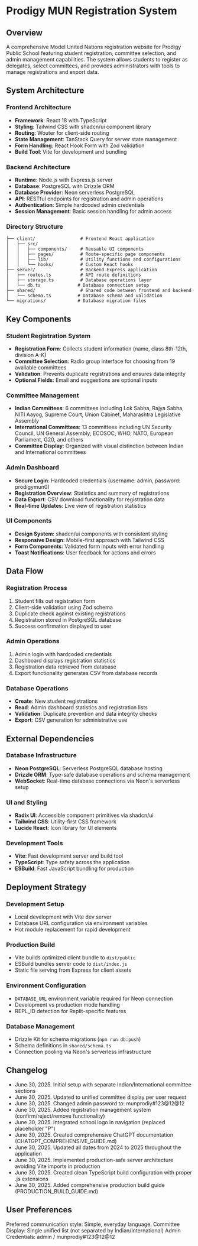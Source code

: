 # Prodigy MUN Registration System

## Overview

A comprehensive Model United Nations registration website for Prodigy Public School featuring student registration, committee selection, and admin management capabilities. The system allows students to register as delegates, select committees, and provides administrators with tools to manage registrations and export data.

## System Architecture

### Frontend Architecture
- **Framework**: React 18 with TypeScript
- **Styling**: Tailwind CSS with shadcn/ui component library
- **Routing**: Wouter for client-side routing
- **State Management**: TanStack Query for server state management
- **Form Handling**: React Hook Form with Zod validation
- **Build Tool**: Vite for development and bundling

### Backend Architecture
- **Runtime**: Node.js with Express.js server
- **Database**: PostgreSQL with Drizzle ORM
- **Database Provider**: Neon serverless PostgreSQL
- **API**: RESTful endpoints for registration and admin operations
- **Authentication**: Simple hardcoded admin credentials
- **Session Management**: Basic session handling for admin access

### Directory Structure
```
├── client/                 # Frontend React application
│   ├── src/
│   │   ├── components/     # Reusable UI components
│   │   ├── pages/          # Route-specific page components
│   │   ├── lib/            # Utility functions and configurations
│   │   └── hooks/          # Custom React hooks
├── server/                 # Backend Express application
│   ├── routes.ts           # API route definitions
│   ├── storage.ts          # Database operations layer
│   └── db.ts              # Database connection setup
├── shared/                 # Shared code between frontend and backend
│   └── schema.ts          # Database schema and validation
└── migrations/            # Database migration files
```

## Key Components

### Student Registration System
- **Registration Form**: Collects student information (name, class 8th-12th, division A-K)
- **Committee Selection**: Radio group interface for choosing from 19 available committees
- **Validation**: Prevents duplicate registrations and ensures data integrity
- **Optional Fields**: Email and suggestions are optional inputs

### Committee Management
- **Indian Committees**: 6 committees including Lok Sabha, Rajya Sabha, NITI Aayog, Supreme Court, Union Cabinet, Maharashtra Legislative Assembly
- **International Committees**: 13 committees including UN Security Council, UN General Assembly, ECOSOC, WHO, NATO, European Parliament, G20, and others
- **Committee Display**: Organized with visual distinction between Indian and International committees

### Admin Dashboard
- **Secure Login**: Hardcoded credentials (username: admin, password: prodigymun0)
- **Registration Overview**: Statistics and summary of registrations
- **Data Export**: CSV download functionality for registration data
- **Real-time Updates**: Live view of registration statistics

### UI Components
- **Design System**: shadcn/ui components with consistent styling
- **Responsive Design**: Mobile-first approach with Tailwind CSS
- **Form Components**: Validated form inputs with error handling
- **Toast Notifications**: User feedback for actions and errors

## Data Flow

### Registration Process
1. Student fills out registration form
2. Client-side validation using Zod schema
3. Duplicate check against existing registrations
4. Registration stored in PostgreSQL database
5. Success confirmation displayed to user

### Admin Operations
1. Admin login with hardcoded credentials
2. Dashboard displays registration statistics
3. Registration data retrieved from database
4. Export functionality generates CSV from database records

### Database Operations
- **Create**: New student registrations
- **Read**: Admin dashboard statistics and registration lists
- **Validation**: Duplicate prevention and data integrity checks
- **Export**: CSV generation for administrative use

## External Dependencies

### Database Infrastructure
- **Neon PostgreSQL**: Serverless PostgreSQL database hosting
- **Drizzle ORM**: Type-safe database operations and schema management
- **WebSocket**: Real-time database connections via Neon's serverless setup

### UI and Styling
- **Radix UI**: Accessible component primitives via shadcn/ui
- **Tailwind CSS**: Utility-first CSS framework
- **Lucide React**: Icon library for UI elements

### Development Tools
- **Vite**: Fast development server and build tool
- **TypeScript**: Type safety across the application
- **ESBuild**: Fast JavaScript bundling for production

## Deployment Strategy

### Development Setup
- Local development with Vite dev server
- Database URL configuration via environment variables
- Hot module replacement for rapid development

### Production Build
- Vite builds optimized client bundle to `dist/public`
- ESBuild bundles server code to `dist/index.js`
- Static file serving from Express for client assets

### Environment Configuration
- `DATABASE_URL` environment variable required for Neon connection
- Development vs production mode handling
- REPL_ID detection for Replit-specific features

### Database Management
- Drizzle Kit for schema migrations (`npm run db:push`)
- Schema definitions in `shared/schema.ts`
- Connection pooling via Neon's serverless infrastructure

## Changelog
- June 30, 2025. Initial setup with separate Indian/International committee sections
- June 30, 2025. Updated to unified committee display per user request
- June 30, 2025. Changed admin password to: munprodiy#123@12@12
- June 30, 2025. Added registration management system (confirm/reject/remove functionality)
- June 30, 2025. Integrated school logo in navigation (replaced placeholder "P")
- June 30, 2025. Created comprehensive ChatGPT documentation (CHATGPT_COMPREHENSIVE_GUIDE.md)
- June 30, 2025. Updated all dates from 2024 to 2025 throughout the application
- June 30, 2025. Implemented production-safe server architecture avoiding Vite imports in production
- June 30, 2025. Created clean TypeScript build configuration with proper .js extensions
- June 30, 2025. Added comprehensive production build guide (PRODUCTION_BUILD_GUIDE.md)

## User Preferences

Preferred communication style: Simple, everyday language.
Committee Display: Single unified list (not separated by Indian/International)
Admin Credentials: admin / munprodiy#123@12@12